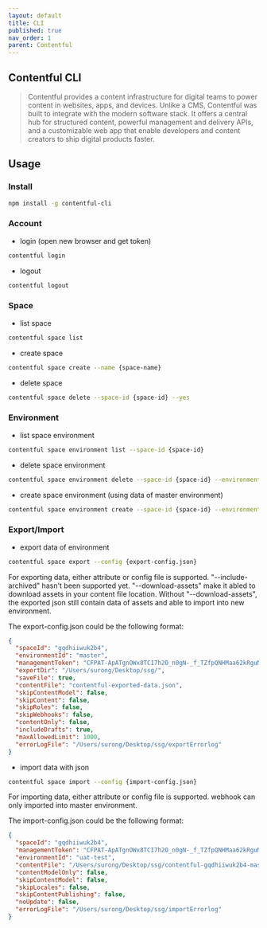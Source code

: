 ```yaml
---
layout: default
title: CLI
published: true
nav_order: 1
parent: Contentful
---
```


## Contentful CLI

> Contentful provides a content infrastructure for digital teams to power content in websites, apps, and devices. Unlike a CMS, Contentful was built to integrate with the modern software stack. It offers a central hub for structured content, powerful management and delivery APIs, and a customizable web app that enable developers and content creators to ship digital products faster.

## Usage

### Install

```sh
npm install -g contentful-cli
```

### Account

* login (open new browser and get token)

```sh
contentful login
```

* logout

```sh
contentful logout
```

### Space

* list space

```sh
contentful space list
```

* create space

```sh
contentful space create --name {space-name}
```

* delete space

```sh
contentful space delete --space-id {space-id} --yes
```

### Environment

* list space environment

```sh
contentful space environment list --space-id {space-id}
```

* delete space environment

```sh
contentful space environment delete --space-id {space-id} --environment-id{environment-id} --management-token {management-token}
```

* create space environment (using data of master environment)

```sh
contentful space environment create --space-id {space-id} --environment-id{environment-id} --name {name}
```

### Export/Import

* export data of environment

```sh
contentful space export --config {export-config.json}
```

For exporting data, either attribute or config file is supported. "--include-archived" hasn't been supported yet.  "--download-assets" make it abled to download assets in your content file location. Without "--download-assets", the exported json still contain data of assets and able to import into new environment.

The export-config.json could be the following format:

```json
{
  "spaceId": "gqdhiiwuk2b4",
  "environmentId": "master",
  "managementToken": "CFPAT-ApATgnOWx8TCI7h2O_n0gN-_f_TZfpQNHMaa62kRguM",
  "exportDir": "/Users/surong/Desktop/ssg/",
  "saveFile": true,
  "contentFile": "contentful-exported-data.json",
  "skipContentModel": false,
  "skipContent": false,
  "skipRoles": false,
  "skipWebhooks": false,
  "contentOnly": false,
  "includeDrafts": true,
  "maxAllowedLimit": 1000,
  "errorLogFile": "/Users/surong/Desktop/ssg/exportErrorlog"
}
```

* import data with json

```sh
contentful space import --config {import-config.json}
```

For importing data, either attribute or config file is supported. webhook can only imported into master environment.

The import-config.json could be the following format:

```json
{
  "spaceId": "gqdhiiwuk2b4",
  "managementToken": "CFPAT-ApATgnOWx8TCI7h2O_n0gN-_f_TZfpQNHMaa62kRguM",
  "environmentId": "uat-test",
  "contentFile": "/Users/surong/Desktop/ssg/contentful-gqdhiiwuk2b4-master.json",
  "contentModelOnly": false,
  "skipContentModel": false,
  "skipLocales": false,
  "skipContentPublishing": false,
  "noUpdate": false,
  "errorLogFile": "/Users/surong/Desktop/ssg/importErrorlog"
}
```
